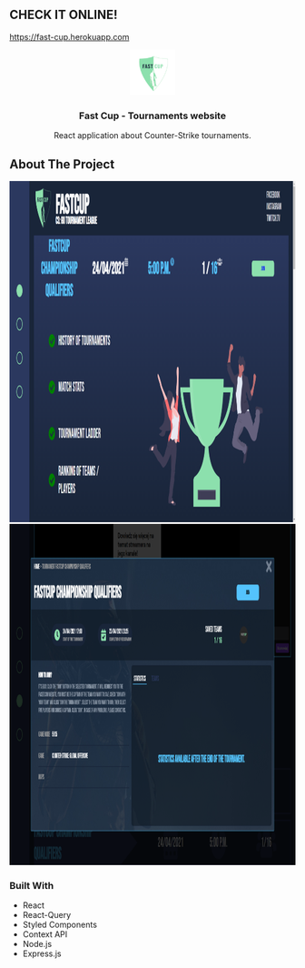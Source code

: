 ## CHECK IT ONLINE!

https://fast-cup.herokuapp.com

<p align="center">
  <a href="https://github.com/jjxmonster/fast-cup">
    <img src="./frontend/src/components/LandingSection/image/logofastcup.png" alt="Logo" width="80" height="80">
  </a>
  <h3 align="center">Fast Cup - Tournaments website</h3>

  <p align="center">
   React application about Counter-Strike tournaments. 
    <br />
  </p>
</p>

## About The Project

<img src="./img/landing.png" alt="landing" width="1000" height="600">
<br>
<img src="./img/modal.png" alt="modal" width="1000" height="600">

### Built With

-  React
-  React-Query
-  Styled Components
-  Context API
-  Node.js
-  Express.js
